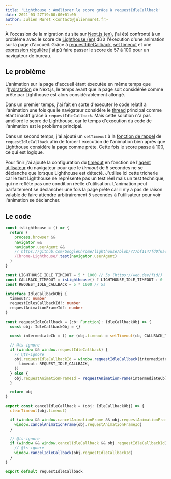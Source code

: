 ```yaml
---
title: 'Lighthouse : Améliorer le score grâce à requestIdleCallback'
date: 2021-03-27T19:00:00+01:00
author: Julien Muret <contact@julienmuret.fr>
---
```


À l'occasion de la migration du site sur [Next.js (en)][1], j'ai été confronté à
un problème avec le score de [Lighthouse (en)][2] dû à l'éxecution d'une
animation sur la page d'accueil. Grâce à [requestIdleCallback][3],
[setTimeout][4] et une [expression régulière][5] j'ai pû faire passer le score
de 57 à 100 pour un navigateur de bureau.

<!-- summary_link -->

[1]: https://en.wikipedia.org/wiki/Next.js
[2]: https://en.wikipedia.org/wiki/Google_Lighthouse
[3]: https://developer.mozilla.org/fr/docs/Web/API/Window/requestIdleCallback
[4]: https://developer.mozilla.org/fr/docs/Web/API/WindowOrWorkerGlobalScope/setTimeout
[5]: https://fr.wikipedia.org/wiki/Expression_r%C3%A9guli%C3%A8re

<!-- more -->

## Le problème

L'animation sur la page d'accueil étant éxecutée en même temps que
l'[hydratation][6] de Next.js, le temps avant que la page soit considérée comme
prête par Lighthouse est alors considérablement allongé.

Dans un premier temps, j'ai fait en sorte d'executer le code relatif à
l'animation une fois que le navigateur considére le [thread][7] principal comme
étant inactif grâce à `requestIdleCallback`. Mais cette solution n'a pas
amélioré le score de Lighthouse, car le temps d'execution du code de l'animation
est le problème principal.

Dans un second temps, j'ai ajouté un `setTimeout` à la [fonction de rappel][8]
de `requestIdleCallback` afin de forcer l'execution de l'animation bien après
que Lighthouse considére la page comme prète. Cette fois le score passe à 100,
ce qui est logique.

Pour finir j'ai ajouté la configuration du [timeout][9] en fonction de
l'[agent utilisateur][10] du navigateur pour que le _timeout_ de 5 secondes ne
se déclanche que lorsque Lighthouse est détecté. J'utilise ici cette tricherie
car le test Lighthouse ne représente pas un test réel mais un test technique,
qui ne reflète pas une condition réelle d'utilisation. L'animation peut
parfaitement se déclancher une fois la page prête car il n'y a pas de raison
valable de faire attendre arbitrairement 5 secondes à l'utilisateur pour voir
l'animation se déclancher.

## Le code

```typescript
const isLighthouse = () => {
  return (
    process.browser &&
    navigator &&
    navigator.userAgent &&
    // https://github.com/GoogleChrome/lighthouse/blob/777bf1147fd0f6aca16ffefde1350bf6297476d4/lighthouse-core/config/constants.js#L84-L87
    /Chrome-Lighthouse/.test(navigator.userAgent)
  )
}

const LIGHTHOUSE_IDLE_TIMEOUT = 5 * 1000 // 5s (https://web.dev/fid/)
const CALLBACK_TIMEOUT = isLighthouse() ? LIGHTHOUSE_IDLE_TIMEOUT : 0
const REQUEST_IDLE_CALLBACK = 5 * 1000 // 5s

interface IdleCallbackObj {
  timeout?: number
  requestIdlesCallbackId?: number
  requestAnimationFrameId?: number
}

const requestIdleCallback = (cb: Function): IdleCallbackObj => {
  const obj: IdleCallbackObj = {}

  const intermediateCb = () => (obj.timeout = setTimeout(cb, CALLBACK_TIMEOUT))

  // @ts-ignore
  if (window && window.requestIdleCallback) {
    // @ts-ignore
    obj.requestIdleCallbackId = window.requestIdleCallback(intermediateCb, {
      timeout: REQUEST_IDLE_CALLBACK,
    })
  } else {
    obj.requestAnimationFrameId = requestAnimationFrame(intermediateCb)
  }

  return obj
}

export const cancelIdleCallback = (obj: IdleCallbackObj) => {
  clearTimeout(obj.timeout)

  if (window && window.cancelAnimationFrame && obj.requestAnimationFrameId) {
    window.cancelAnimationFrame(obj.requestAnimationFrameId)
  }

  // @ts-ignore
  if (window && window.cancelIdleCallback && obj.requestIdleCallbackId) {
    // @ts-ignore
    window.cancelIdleCallback(obj.requestIdleCallbackId)
  }
}

export default requestIdleCallback
```

<!-- links -->

[6]: https://fr.reactjs.org/docs/react-dom.html#hydrate
[7]: https://fr.wikipedia.org/wiki/Thread_(informatique)
[8]: https://fr.wikipedia.org/wiki/Fonction_de_rappel
[9]: https://fr.wiktionary.org/wiki/timeout
[10]: https://fr.wikipedia.org/wiki/User_agent
